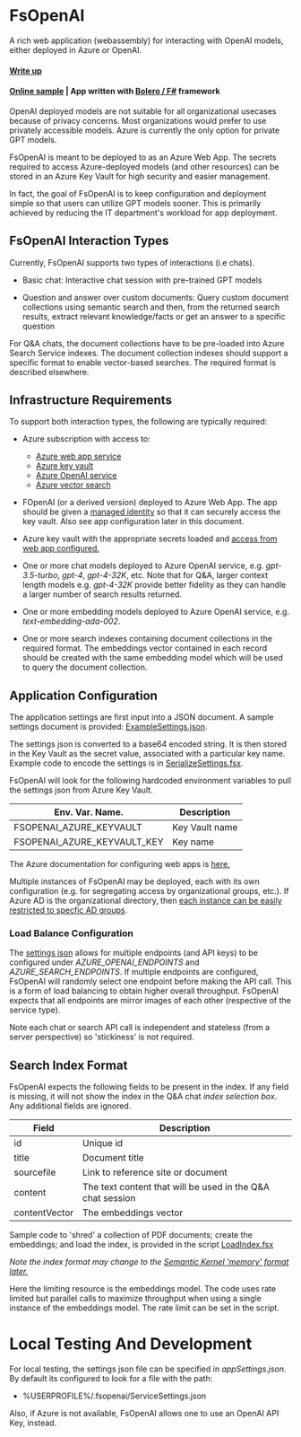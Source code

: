 # FsOpenAI

A rich web application (webassembly) for interacting with OpenAI models, either deployed in Azure or OpenAI.

#### [Write up](https://www.linkedin.com/posts/activity-7096903519516983297-56Yg?utm_source=share&utm_medium=member_desktop)

#### [Online sample](https://fsopenaiserver1.azurewebsites.net) | App written with [Bolero / F#](https://github.com/fsbolero/Bolero) framework


OpenAI deployed models are not suitable for all organizational usecases because of privacy concerns. Most organizations would prefer to use privately accessible models. Azure is currently the only option for private GPT models.

FsOpenAI is meant to be deployed to as an Azure Web App. The secrets required to access Azure-deployed models (and other resources) can be stored in an Azure Key Vault for high security and easier management.

In fact, the goal of FsOpenAI is to keep configuration and deployment simple so that users can utilize GPT models sooner. This is primarily achieved by reducing the IT department's workload for app deployment.

## FsOpenAI Interaction Types

Currently, FsOpenAI supports two types of interactions (i.e chats).

- Basic chat: Interactive chat session with pre-trained 
GPT models

- Question and answer over custom documents: Query custom document collections using semantic search and then, from the returned search results, extract relevant knowledge/facts or get an answer to a specific question

For Q&A chats, the document collections have to be pre-loaded into Azure Search Service indexes. The document collection indexes should support a specific format to enable vector-based searches. The required format is described elsewhere.

## Infrastructure Requirements
To support both interaction types, the following are typically required:

- Azure subscription with access to:
    + [Azure web app service](https://azure.microsoft.com/en-us/free/apps/search/?ef_id=_k_eaa0d546fb08153a5061b19e3c496316_k_&OCID=AIDcmm5edswduu_SEM__k_eaa0d546fb08153a5061b19e3c496316_k_&msclkid=eaa0d546fb08153a5061b19e3c496316)
    + [Azure key vault](https://azure.microsoft.com/en-us/products/key-vault/?ef_id=_k_cfe29a3676c213166ad6feeeb1d8d68b_k_&OCID=AIDcmm5edswduu_SEM__k_cfe29a3676c213166ad6feeeb1d8d68b_k_&msclkid=cfe29a3676c213166ad6feeeb1d8d68b)
    + [Azure OpenAI service](https://azure.microsoft.com/en-us/products/ai-services/openai-service)
    + [Azure vector search](https://azure.microsoft.com/en-us/products/ai-services/cognitive-search)

- FOpenAI (or a derived version) deployed to Azure Web App. The app should be given a [managed identity](https://learn.microsoft.com/en-us/azure/app-service/overview-managed-identity?tabs=portal%2Chttp) so that it can securely access the key vault. Also see app configuration later in this document.
- Azure key vault with the appropriate secrets loaded and [access from web app configured.](https://learn.microsoft.com/en-us/azure/key-vault/general/tutorial-net-create-vault-azure-web-app)
- One or more chat models deployed to Azure OpenAI service, e.g. *gpt-3.5-turbo*, *gpt-4*, *gpt-4-32K*, etc. Note that for Q&A, larger context length models e.g. *gpt-4-32K* provide better fidelity as they can handle a larger number of search results returned.

- One or more embedding models deployed to Azure OpenAI service, e.g. *text-embedding-ada-002*.

- One or more search indexes containing document collections in the required format. The embeddings vector contained in each record should be created with the same embedding model which will be used to query the document collection.

## Application Configuration
The application settings are first input into a JSON document. A sample settings document is provided: [ExampleSettings.json](/ExampleSettings.json).

The settings json is converted to a base64 encoded string. It is then stored in the Key Vault as the secret value, associated with a particular key name. Example code to encode the settings is in [SerializeSettings.fsx](/src/FsOpenAI.Server/scripts/SerializeSettings.fsx).

FsOpenAI will look for the following hardcoded environment variables to pull the settings json from Azure Key Vault.

|Env. Var. Name.|Description|
|----------------|------------|
|FSOPENAI_AZURE_KEYVAULT|Key Vault name| 
|FSOPENAI_AZURE_KEYVAULT_KEY| Key name|

The Azure documentation for configuring web apps is [here.](https://learn.microsoft.com/en-us/azure/app-service/configure-common?tabs=portal)

Multiple instances of FsOpenAI may be deployed, each with its own configuration (e.g. for segregating access by organizational groups, etc.). If Azure AD is the organizational directory, then [each instance can be easily restricted to specfic AD groups](https://learn.microsoft.com/en-us/azure/active-directory/develop/howto-restrict-your-app-to-a-set-of-users).

### Load Balance Configuration
The [settings json](/ExampleSettings.json) allows for multiple endpoints (and API keys) to be configured under *AZURE_OPENAI_ENDPOINTS* and *AZURE_SEARCH_ENDPOINTS*. If multiple endpoints are configured, FsOpenAI will randomly select one endpoint before making the API call. This is a form of load balancing to obtain higher overall throughput. FsOpenAI expects that all endpoints are mirror images of each other (respective of the service type).

Note each chat or search API call is independent and stateless (from a server perspective) so 'stickiness' is not required.

## Search Index Format
FsOpenAI expects the following fields to be present in the index. If any field is missing, it will not show the index in the Q&A chat *index selection box*. Any additional fields are ignored. 

|Field|Description|
|-----|-----------|
|id|Unique id|
|title|Document title|
|sourcefile|Link to reference site or document|
|content|The text content that will be used in the Q&A chat session|
|contentVector|The embeddings vector

Sample code to 'shred' a collection of PDF documents; create the embeddings; and load the index, is provided in the script [LoadIndex.fsx](/src/FsOpenAI.Server/scripts/LoadIndex.fsx)


*Note the index format may change to the [Semantic Kernel 'memory' format later.](https://learn.microsoft.com/en-us/semantic-kernel/get-started/quick-start-guide/memory-and-embeddings?tabs=Csharp)*

Here the limiting resource is the embeddings model. The code uses rate limited but parallel calls to maximize throughput when using a single instance of the embeddings model. The rate limit can be set in the script.

# Local Testing And Development

For local testing, the settings json file can be specified in *appSettings.json*. By default its configured to look for a file with the path:
-  %USERPROFILE%/.fsopenai/ServiceSettings.json

Also, if Azure is not available, FsOpenAI allows one to use an OpenAI API Key, instead.


